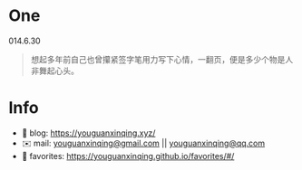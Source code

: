 
# One 
 
  
014.6.30 
 
>想起多年前自己也曾攥紧签字笔用力写下心情，一翻页，便是多少个物是人非舞起心头。        
 

# Info

- 📝 blog: https://youguanxinqing.xyz/
- ✉️  mail: youguanxinqing@gmail.com || youguanxinqing@qq.com
- 📙 favorites: https://youguanxinqing.github.io/favorites/#/
